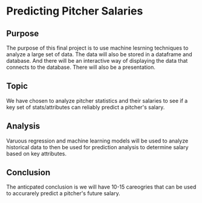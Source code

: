 # Predicting Pitcher Salaries

## Purpose
The purpose of this final project is to use machine lesrning techniques to analyze a large set of data. The data will also be stored in a dataframe and database. And there will be an interactive way of displaying the data that connects to the database. There will also be a presentation.

## Topic
We have chosen to analyze pitcher statistics and their salaries to see if a key set of stats/attributes can reliably predict a pitcher's salary. 

## Analysis
Varuous regression and machine learning models will be used to analyze historical data to then be used for prediction analysis to determine salary based on key attributes.

## Conclusion
The anticpated conclusion is we will have 10-15 careogries that can be used to accurarely predict a pitcher's future salary. 
